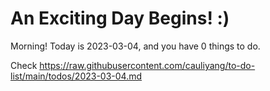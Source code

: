 # An Exciting Day Begins! :)

Morning! Today is 2023-03-04, and you have 0 things to do.

Check https://raw.githubusercontent.com/cauliyang/to-do-list/main/todos/2023-03-04.md